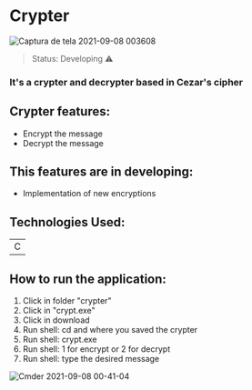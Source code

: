 # Crypter
![Captura de tela 2021-09-08 003608](https://user-images.githubusercontent.com/84638124/132442492-8ed90dc4-7953-4d03-b33b-04bc48ccb02a.png)

> Status: Developing ⚠️

### It's a crypter and decrypter based in Cezar's cipher

## Crypter features:

* Encrypt the message
* Decrypt the message

## This features are in developing:

- Implementation of new encryptions

## Technologies Used:

<table>
  <tr>
    <td>C</td>
  </tr>
</table>

## How to run the application:

1) Click in folder "crypter"
2) Click in "crypt.exe"
3) Click in download
4) Run shell: cd and where you saved the crypter
5) Run shell: crypt.exe
6) Run shell: 1 for encrypt or 2 for decrypt
7) Run shell: type the desired message

![Cmder 2021-09-08 00-41-04](https://user-images.githubusercontent.com/84638124/132447046-c636e00e-347d-4611-b476-d5e43d5e0488.gif)

